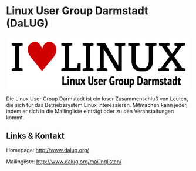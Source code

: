 # Linux User Group Darmstadt (DaLUG)
![Linux User Group Darmstadt](./dalug.logo.png)

Die Linux User Group Darmstadt ist ein loser Zusammenschluß von Leuten, die sich für das Betriebssystem
Linux interessieren. Mitmachen kann jeder, indem er sich in die Mailingliste einträgt oder zu den
Veranstaltungen kommt.


## Links &amp; Kontakt

Homepage: <http://www.dalug.org/>







Mailingliste: <http://www.dalug.org/mailinglisten/>


